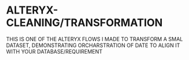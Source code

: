 # ALTERYX-CLEANING/TRANSFORMATION
THIS IS ONE OF THE ALTERYX FLOWS I MADE TO TRANSFORM A SMAL DATASET, DEMONSTRATING ORCHARSTRATION OF DATE TO ALIGN IT WITH YOUR DATABASE/REQUIREMENT
